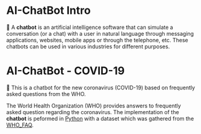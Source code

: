 # AI-ChatBot Intro

:robot: A **chatbot** is an artificial intelligence software that can simulate a conversation (or a chat) with a user in natural language through messaging applications, websites, mobile apps or through the telephone, etc. These chatbots can be used in various industries for different purposes.

# AI-ChatBot - COVID-19

:robot: This is a chatbot for the new coronavirus (COVID-19) based on frequently asked questions from the WHO.

The World Health Organization (WHO) provides answers to frequently asked question regarding the coronavirus. The implementation of the **chatbot** is peformed in [Python](https://www.python.org/) with a dataset which was gathered from the [WHO_FAQ](https://www.who.int/emergencies/diseases/novel-coronavirus-2019/question-and-answers-hub/q-a-detail/coronavirus-disease-covid-19).
